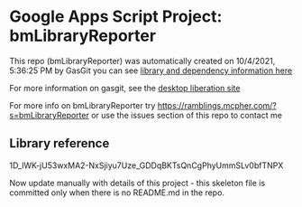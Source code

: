 # Google Apps Script Project: bmLibraryReporter
This repo (bmLibraryReporter) was automatically created on 10/4/2021, 5:36:25 PM by GasGit
you can see [library and dependency information here](dependencies.md)

For more information on gasgit, see the [desktop liberation site](https://ramblings.mcpher.com/drive-sdk-and-github/migrategasgit/ "desktop liberation")

For more info on bmLibraryReporter try https://ramblings.mcpher.com/?s=bmLibraryReporter or use the issues section of this repo to contact me
## Library reference
1D_lWK-jU53wxMA2-NxSjiyu7Uze_GDDqBKTsQnCgPhyUmmSLv0bfTNPX

Now update manually with details of this project - this skeleton file is committed only when there is no README.md in the repo.